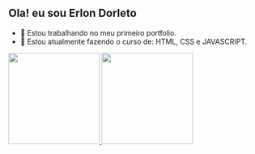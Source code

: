   ## Ola! eu sou Erlon Dorleto


- 🔭 Estou trabalhando no meu primeiro portfolio.
- 🌱 Estou atualmente fazendo o curso de: HTML, CSS e JAVASCRIPT.
  
<div>
  <a href="https://github.com/erlondorleto">
    <img height="180em" src="https://github-readme-stats.vercel.app/api?username=erlondorleto&show_icons=true&theme=dracula&include_all_commits=true&count_private=true">
    <img height="180em" src="https://github-readme-stats.vercel.app/api/top-langs/?username=erlondorleto&layout=compact&langs_count=16&theme=dracula">
</div> 
